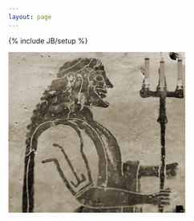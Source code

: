 ```yaml
---
layout: page
---
```

{% include JB/setup %}

<!-- Read [Jekyll Quick Start](http://jekyllbootstrap.com/usage/jekyll-quick-start.html) //-->

[<img src = "trident_syringe.png" align="center" width="70%">](about.html)
